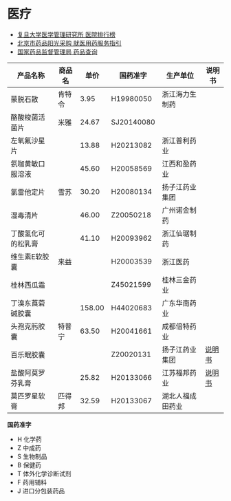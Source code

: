 # 医疗

- [复旦大学医学管理研究所 医院排行榜](http://www.fudanmed.com/institute/news2017-2-31.aspx)
- [北京市药品阳光采购 就医用药服务指引](https://yp.bjmbc.org.cn/view/index/guide.html)
- [国家药品监督管理局 药品查询](http://app1.nmpa.gov.cn/data_nmpa/face3/dir.html?type=yp)

| 产品名称           | 商品名 | 单价   | 国药准字   | 生产单位         | 说明书                                                       |
| ------------------ | ------ | ------ | ---------- | ---------------- | ------------------------------------------------------------ |
| 蒙脱石散           | 肯特令 | 3.95   | H19980050  | 浙江海力生制药   |                                                              |
| 酪酸梭菌活菌片     | 米雅   | 24.67  | SJ20140080 |                  |                                                              |
| 左氧氟沙星片       |        | 13.88  | H20213082  | 浙江普利药业     |                                                              |
| 氨咖黄敏口服溶液   |        | 45.60  | H20058569  | 江西和盈药业     |                                                              |
| 氯雷他定片         | 雪苏   | 30.20  | H20080134  | 扬子江药业集团   |                                                              |
| 湿毒清片           |        | 46.00  | Z20050218  | 广州诺金制药     |                                                              |
| 丁酸氢化可的松乳膏 |        | 41.10  | H20093962  | 浙江仙琚制药     |                                                              |
| 维生素E软胶囊      | 来益   |        | H20003539  | 浙江医药         |                                                              |
| 桂林西瓜霜         |        |        | Z45021599  | 桂林三金药业     |                                                              |
| 丁溴东莨菪碱胶囊   |        | 158.00 | H44020683  | 广东华南药业     |                                                              |
| 头孢克肟胶囊       | 特普宁 | 63.50  | H20041661  | 成都倍特药业     |                                                              |
| 百乐眠胶囊         |        |        | Z20020131  | 扬子江药业集团   | [说明书](https://static-wiki.inxiny.cn/%E7%94%9F%E6%B4%BB/%E5%8C%BB%E7%96%97/%E7%99%BE%E4%B9%90%E7%9C%A0%E8%83%B6%E5%9B%8A%E8%AF%B4%E6%98%8E%E4%B9%A6.jpeg) |
| 盐酸阿莫罗芬乳膏   |        | 25.82  | H20133066  | 江苏福邦药业     | [说明书](https://static-wiki.inxiny.cn/%E7%94%9F%E6%B4%BB/%E5%8C%BB%E7%96%97/%E7%9B%90%E9%85%B8%E9%98%BF%E8%8E%AB%E7%BD%97%E8%8A%AC%E4%B9%B3%E8%86%8F%E8%AF%B4%E6%98%8E%E4%B9%A6.jpeg) |
| 莫匹罗星软膏       | 匹得邦 | 32.59  | H20133067  | 湖北人福成田药业 |                                                              |

**国药准字**

- H 化学药
- Z 中成药
- S 生物制品
- B 保健药
- T 体外化学诊断试剂
- F 药用辅料
- J 进口分包装药品

